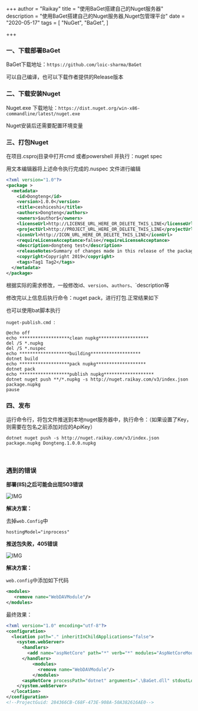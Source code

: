 +++
author = "Raikay"
title = "使用BaGet搭建自己的Nuget服务器"
description = "使用BaGet搭建自己的Nuget服务器,Nuget包管理平台"
date = "2020-05-17"
tags = [
    "NuGet",
    "BaGet",
]

+++



### 一、下载部署BaGet

BaGet下载地址：`https://github.com/loic-sharma/BaGet`

可以自己编译，也可以下载作者提供的Release版本  

### 二、下载安装Nuget

Nuget.exe 下载地址：`https://dist.nuget.org/win-x86-commandline/latest/nuget.exe`

Nuget安装后还需要配置环境变量  

### 三、打包Nuget

在项目.csproj目录中打开cmd 或者powershell 并执行：nuget spec  



用文本编辑器将上述命令执行完成的.nuspec 文件进行编辑

```xml
<?xml version="1.0"?>
<package >
  <metadata>
    <id>Dongteng</id>
    <version>1.0.0</version>
    <title>ceshiceshi</title>
    <authors>Dongteng</authors>
    <owners>$author$</owners>
    <licenseUrl>http://LICENSE_URL_HERE_OR_DELETE_THIS_LINE</licenseUrl>
    <projectUrl>http://PROJECT_URL_HERE_OR_DELETE_THIS_LINE</projectUrl>
    <iconUrl>http://ICON_URL_HERE_OR_DELETE_THIS_LINE</iconUrl>
    <requireLicenseAcceptance>false</requireLicenseAcceptance>
    <description>dongteng test</description>
    <releaseNotes>Summary of changes made in this release of the package.</releaseNotes>
    <copyright>Copyright 2019</copyright>
    <tags>Tag1 Tag2</tags>
  </metadata>
</package>
```

根据实际的需求修改，一般修改id、`version`、`authors`、`description等

修改完以上信息后执行命令：nuget pack，进行打包.正常结果如下   

也可以使用bat脚本执行   

`nuget-publish.cmd `:

```
@echo off
echo *******************clean nupkg*******************
del /S *.nupkg
del /S *.nuspec
echo *******************building*******************
dotnet build
echo *******************pack nupkg*******************
dotnet pack
echo *******************publish nupkg*******************
dotnet nuget push **/*.nupkg -s http://nuget.raikay.com/v3/index.json package.nupkg
pause
```



### 四、发布

运行命令行，将包文件推送到本地nuget服务器中，执行命令：（如果设置了Key，则需要在包名之前添加对应的ApiKey）

```
dotnet nuget push -s http://nuget.raikay.com/v3/index.json package.nupkg Dongteng.1.0.0.nupkg
```


​    
### 遇到的错误

**部署(IIS)之后可能会出现503错误**

![IMG](https://gitee.com/imgrep001/m1/raw/master/20201026191656.png)

**解决方案：**

去掉`web.Config`中

```
hostingModel="inprocess"
```



**推送包失败，405错误**

![IMG](https://gitee.com/imgrep001/m1/raw/master/20201026192038.png)

**解决方案：**

`web.config`中添加如下代码

```xml
<modules>
   <remove name="WebDAVModule"/>
</modules>
```

最终效果：

```xml
<?xml version="1.0" encoding="utf-8"?>
<configuration>
  <location path="." inheritInChildApplications="false">
    <system.webServer>
      <handlers>
        <add name="aspNetCore" path="*" verb="*" modules="AspNetCoreModuleV2" resourceType="Unspecified" />
      </handlers>
          <modules>
            <remove name="WebDAVModule"/>
          </modules>
      <aspNetCore processPath="dotnet" arguments=".\BaGet.dll" stdoutLogEnabled="false" stdoutLogFile=".\logs\stdout"  />
    </system.webServer>
  </location>
</configuration>
<!--ProjectGuid: 284366CB-C68F-473E-908A-50A382616AE0-->
```



